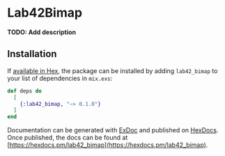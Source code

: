 # Lab42Bimap

**TODO: Add description**

## Installation

If [available in Hex](https://hex.pm/docs/publish), the package can be installed
by adding `lab42_bimap` to your list of dependencies in `mix.exs`:

```elixir
def deps do
  [
    {:lab42_bimap, "~> 0.1.0"}
  ]
end
```

Documentation can be generated with [ExDoc](https://github.com/elixir-lang/ex_doc)
and published on [HexDocs](https://hexdocs.pm). Once published, the docs can
be found at [https://hexdocs.pm/lab42_bimap](https://hexdocs.pm/lab42_bimap).

